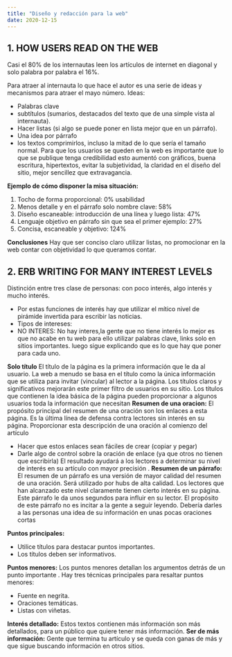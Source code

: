 ```yaml
---
title: "Diseño y redacción para la web"
date: 2020-12-15
---
```


## 1. HOW USERS READ ON THE WEB

Casi el 80% de los internautas leen los artículos de internet en diagonal y solo palabra por palabra el 16%. 

Para atraer al internauta lo que hace el autor es una serie de ideas y mecanismos para atraer el mayo número. Ideas:
* Palabras clave
* subtítulos (sumarios, destacados del texto que de una simple vista al internauta).
* Hacer listas (si algo se puede poner en lista mejor que en un párrafo).
* Una idea por párrafo
* los textos comprimirlos, incluso la mitad de lo que sería el tamaño normal. 
Para que los usuarios se queden en la web es importante que lo que se publique tenga credibilidad esto aumentó con gráficos, buena escritura, hipertextos, evitar la subjetividad, la claridad en el diseño del sitio, mejor sencillez que extravagancia. 


**Ejemplo de cómo disponer la misa situación:**
1. Tocho de forma proporcional: 0% usabilidad
2. Menos detalle y en el párrafo solo nombre clave: 58%
3. Diseño escaneable: introducción de una línea y luego lista: 47%
4. Lenguaje objetivo en párrafo sin que sea el primer ejemplo: 27%
5. Concisa, escaneable y objetivo: 124%

**Conclusiones**
Hay que ser conciso claro utilizar listas, no promocionar en la web contar con objetividad lo que queramos contar. 




## 2. ERB WRITING FOR MANY INTEREST LEVELS

Distinción entre tres clase de personas: con poco interés, algo interés y mucho interés. 
* Por estas funciones de interés hay que utilizar el mítico nivel de pirámide invertida para escribir las noticias. 
* Tipos de intereses: 
* NO INTERES: No hay interes,la gente que no tiene interés lo mejor es que no acabe en tu web para ello utilizar palabras clave, links solo en sitios importantes. luego sigue explicando que es lo que hay que poner para cada uno. 


**Solo título**  El título de la página es la primera información que le da al usuario. La web a menudo se basa en el título como la única información que se utiliza para invitar (vincular) al lector a la página. Los títulos claros y significativos mejorarán este primer filtro de usuarios en su sitio. Los títulos que contienen la idea básica de la página pueden proporcionar a algunos usuarios toda la información que necesitan
**Resumen de una oracion:** El propósito principal del resumen de una oración son los enlaces a esta página. Es la última línea de defensa contra lectores sin interés en su página.
Proporcionar esta descripción de una oración al comienzo del artículo
* Hacer que estos enlaces sean fáciles de crear (copiar y pegar)
* Darle algo de control sobre la oración de enlace (ya que otros no tienen que escribirla)
El resultado ayudará a los lectores a determinar su nivel de interés en su artículo con mayor precisión .
**Resumen de un párrafo:** El resumen de un párrafo es una versión de mayor calidad del resumen de una oración. Será utilizado por hubs de alta calidad. Los lectores que han alcanzado este nivel claramente tienen cierto interés en su página.
Este párrafo le da unos segundos para influir en su lector. El propósito de este párrafo no es incitar a la gente a seguir leyendo. Debería darles a las personas una idea de su información en unas pocas oraciones cortas


**Puntos principales:**
* Utilice títulos para destacar puntos importantes.
* Los títulos deben ser informativos.

**Puntos menores:** Los puntos menores detallan los argumentos detrás de un punto importante . Hay tres técnicas principales para resaltar puntos menores:
* Fuente en negrita.
* Oraciones temáticas.
* Listas con viñetas.

**Interés detallado:** Estos textos contienen más información son más detallados, para un público que quiere tener más información. 
**Ser de más información:** Gente que termina tu artículo y se queda con ganas de más y que sigue buscando información en otros sitios.
